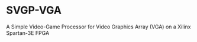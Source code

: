 # SVGP-VGA
A Simple Video-Game Processor for Video Graphics Array (VGA) on a Xilinx Spartan-3E FPGA 
